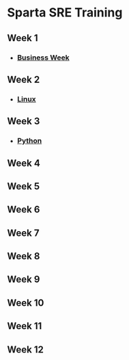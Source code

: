 # Sparta SRE Training


## Week 1

- ### [Business Week](https://github.com/andujiuba/Business_Week)

## Week 2

- ### [Linux](https://github.com/andujiuba/Learning_Linux)

## Week 3

- ### [Python](https://github.com/andujiuba/Python_Introduction)

## Week 4

## Week 5

## Week 6

## Week 7

## Week 8

## Week 9

## Week 10

## Week 11

## Week 12
